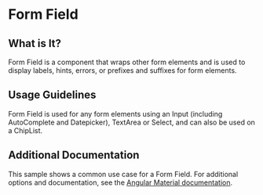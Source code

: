 # Form Field

## What is It?
Form Field is a component that wraps other form elements and is used to display labels, hints, errors, or prefixes and suffixes for form elements.

## Usage Guidelines
Form Field is used for any form elements using an Input (including AutoComplete and Datepicker), TextArea or Select, and can also be used on a ChipList.

## Additional Documentation
This sample shows a common use case for a Form Field.  For additional options and documentation, see the [Angular Material documentation](https://material.angular.io/components/form-field/overview).
